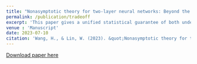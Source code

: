 ```yaml
---
title: "Nonasymptotic theory for two-layer neural networks: Beyond the bias–variance trade-off"
permalink: /publication/tradeoff
excerpt: 'This paper gives a unified statistical guarantee of both underparametrized and overparametrized two-layer ReLU networks, and further reproduce the double descent phenonmenon. [Full paper available for download.](http://huiyuan-Wang.github.io/files/tradeoff.pdf)'
venue : 'Manuscript'
date: 2023-07-10
citation: 'Wang, H., & Lin, W. (2023). &quot;Nonasymptotic theory for two-layer neural networks: Beyond the bias–variance trade-off.&quot; <i>Manuscript</i>.'
---
```

[Download paper here](http://huiyuan-Wang.github.io/files/tradeoff.pdf)
